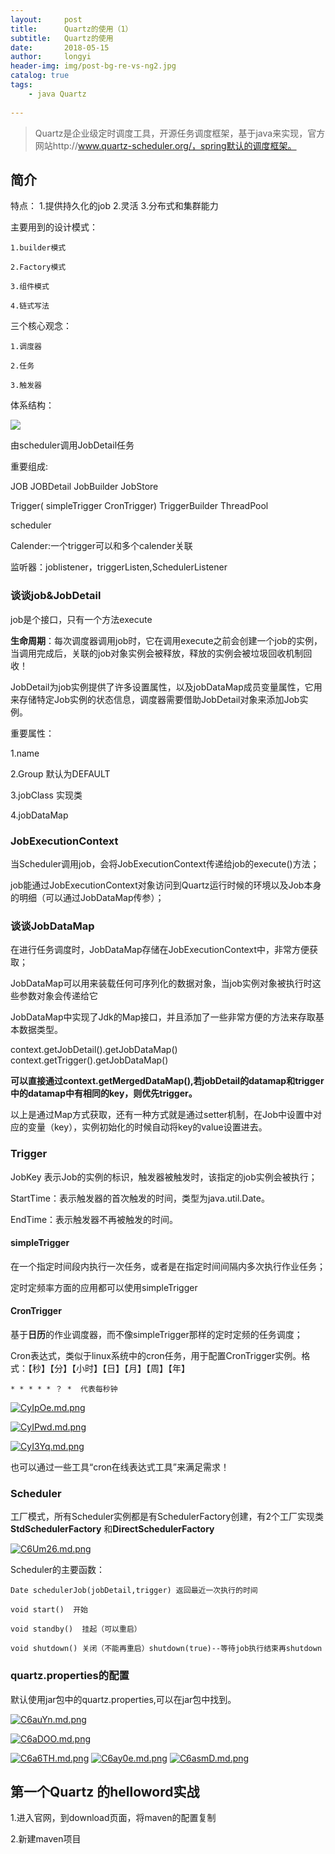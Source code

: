 ```yaml
---
layout:     post
title:      Quartz的使用（1）
subtitle:   Quartz的使用
date:       2018-05-15
author:     longyi
header-img: img/post-bg-re-vs-ng2.jpg
catalog: true
tags:
    - java Quartz
    
---
```


>Quartz是企业级定时调度工具，开源任务调度框架，基于java来实现，官方网站http://www.quartz-scheduler.org/，spring默认的调度框架。

## 简介

特点：
1.提供持久化的job
2.灵活
3.分布式和集群能力

主要用到的设计模式：

    1.builder模式
    
    2.Factory模式
    
    3.组件模式
    
    4.链式写法

三个核心观念：

    1.调度器
    
    2.任务
    
    3.触发器


体系结构：

![](http://chuantu.biz/t6/311/1526396681x-1404781252.png)

由scheduler调用JobDetail任务

重要组成:

JOB JOBDetail JobBuilder JobStore

Trigger( simpleTrigger CronTrigger)
TriggerBuilder 
ThreadPool 

scheduler

Calender:一个trigger可以和多个calender关联

监听器：joblistener，triggerListen,SchedulerListener

### 谈谈job&JobDetail

job是个接口，只有一个方法execute

**生命周期**：每次调度器调用job时，它在调用execute之前会创建一个job的实例，当调用完成后，关联的job对象实例会被释放，释放的实例会被垃圾回收机制回收！

JobDetail为job实例提供了许多设置属性，以及jobDataMap成员变量属性，它用来存储特定Job实例的状态信息，调度器需要借助JobDetail对象来添加Job实例。

重要属性：

1.name 

2.Group 默认为DEFAULT 

3.jobClass 实现类 

4.jobDataMap

### JobExecutionContext 

当Scheduler调用job，会将JobExecutionContext传递给job的execute()方法；

job能通过JobExecutionContext对象访问到Quartz运行时候的环境以及Job本身的明细（可以通过JobDataMap传参）；

### 谈谈JobDataMap 

在进行任务调度时，JobDataMap存储在JobExecutionContext中，非常方便获取；

JobDataMap可以用来装载任何可序列化的数据对象，当job实例对象被执行时这些参数对象会传递给它

JobDataMap中实现了Jdk的Map接口，并且添加了一些非常方便的方法来存取基本数据类型。

context.getJobDetail().getJobDataMap()
context.getTrigger().getJobDataMap()

**可以直接通过context.getMergedDataMap(),若jobDetail的datamap和trigger中的datamap中有相同的key，则优先trigger。**

以上是通过Map方式获取，还有一种方式就是通过setter机制，在Job中设置中对应的变量（key），实例初始化的时候自动将key的value设置进去。

### Trigger

JobKey 表示Job的实例的标识，触发器被触发时，该指定的job实例会被执行；

StartTime：表示触发器的首次触发的时间，类型为java.util.Date。

EndTime：表示触发器不再被触发的时间。

#### simpleTrigger

在一个指定时间段内执行一次任务，或者是在指定时间间隔内多次执行作业任务；

定时定频率方面的应用都可以使用simpleTrigger

#### CronTrigger

基于**日历**的作业调度器，而不像simpleTrigger那样的定时定频的任务调度；

Cron表达式，类似于linux系统中的cron任务，用于配置CronTrigger实例。格式：【秒】【分】【小时】【日】【月】【周】【年】

    * * * * * ？ *  代表每秒钟

[![CyIpOe.md.png](https://s1.ax1x.com/2018/05/16/CyIpOe.md.png)](https://imgchr.com/i/CyIpOe)


[![CyIPwd.md.png](https://s1.ax1x.com/2018/05/16/CyIPwd.md.png)](https://imgchr.com/i/CyIPwd)

[![CyI3Yq.md.png](https://s1.ax1x.com/2018/05/16/CyI3Yq.md.png)](https://imgchr.com/i/CyI3Yq)

也可以通过一些工具“cron在线表达式工具”来满足需求！

### Scheduler

工厂模式，所有Scheduler实例都是有SchedulerFactory创建，有2个工厂实现类**StdSchedulerFactory** 和**DirectSchedulerFactory**

[![C6Um26.md.png](https://s1.ax1x.com/2018/05/17/C6Um26.md.png)](https://imgchr.com/i/C6Um26)

Scheduler的主要函数：

    Date schedulerJob(jobDetail,trigger) 返回最近一次执行的时间 
    
    void start()  开始
    
    void standby()  挂起（可以重启）

	void shutdown() 关闭（不能再重启）shutdown(true)--等待job执行结束再shutdown

### quartz.properties的配置

默认使用jar包中的quartz.properties,可以在jar包中找到。

[![C6auYn.md.png](https://s1.ax1x.com/2018/05/17/C6auYn.md.png)](https://imgchr.com/i/C6auYn)

[![C6aDOO.md.png](https://s1.ax1x.com/2018/05/17/C6aDOO.md.png)](https://imgchr.com/i/C6aDOO)

[![C6a6TH.md.png](https://s1.ax1x.com/2018/05/17/C6a6TH.md.png)](https://imgchr.com/i/C6a6TH)
[![C6ay0e.md.png](https://s1.ax1x.com/2018/05/17/C6ay0e.md.png)](https://imgchr.com/i/C6ay0e)
[![C6asmD.md.png](https://s1.ax1x.com/2018/05/17/C6asmD.md.png)](https://imgchr.com/i/C6asmD)

## 第一个Quartz 的helloword实战

1.进入官网，到download页面，将maven的配置复制

2.新建maven项目





 


















